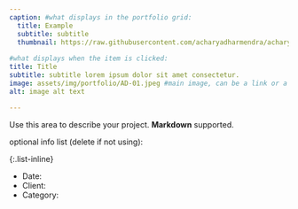 ```yaml
---
caption: #what displays in the portfolio grid:
  title: Example
  subtitle: subtitle
  thumbnail: https://raw.githubusercontent.com/acharyadharmendra/acharyadharmendra.github.io/main/assets/img/portfolio/AD-01.jpeg
  
#what displays when the item is clicked:
title: Title
subtitle: subtitle lorem ipsum dolor sit amet consectetur.
image: assets/img/portfolio/AD-01.jpeg #main image, can be a link or a file in assets/img/portfolio
alt: image alt text

---
```

Use this area to describe your project. **Markdown** supported.

optional info list (delete if not using):

{:.list-inline} 
- Date: 
- Client: 
- Category: 

